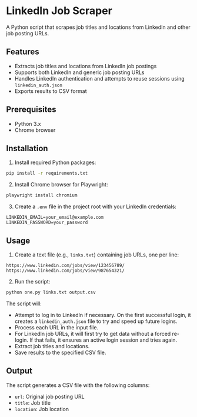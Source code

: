 # LinkedIn Job Scraper

A Python script that scrapes job titles and locations from LinkedIn and other job posting URLs.

## Features

- Extracts job titles and locations from LinkedIn job postings
- Supports both LinkedIn and generic job posting URLs
- Handles LinkedIn authentication and attempts to reuse sessions using `linkedin_auth.json`
- Exports results to CSV format

## Prerequisites

- Python 3.x
- Chrome browser

## Installation

1. Install required Python packages:
```bash
pip install -r requirements.txt
```

2. Install Chrome browser for Playwright:
```bash
playwright install chromium
```

3. Create a `.env` file in the project root with your LinkedIn credentials:
```
LINKEDIN_EMAIL=your_email@example.com
LINKEDIN_PASSWORD=your_password
```

## Usage

1. Create a text file (e.g., `links.txt`) containing job URLs, one per line:
```
https://www.linkedin.com/jobs/view/123456789/
https://www.linkedin.com/jobs/view/987654321/
```

2. Run the script:
```bash
python one.py links.txt output.csv
```

The script will:
- Attempt to log in to LinkedIn if necessary. On the first successful login, it creates a `linkedin_auth.json` file to try and speed up future logins.
- Process each URL in the input file.
- For LinkedIn job URLs, it will first try to get data without a forced re-login. If that fails, it ensures an active login session and tries again.
- Extract job titles and locations.
- Save results to the specified CSV file.

## Output

The script generates a CSV file with the following columns:
- `url`: Original job posting URL
- `title`: Job title
- `location`: Job location

